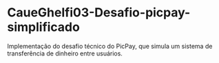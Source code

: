 # CaueGhelfi03-Desafio-picpay-simplificado
Implementação do desafio técnico do PicPay, que simula um sistema de transferência de dinheiro entre usuários.
